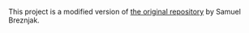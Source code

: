 This project is a modified version of [the original repository](https://github.com/neobrutalism-templates/blog) by Samuel Breznjak.

